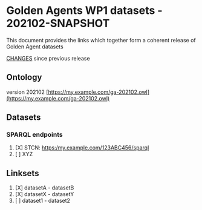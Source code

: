 # Golden Agents WP1 datasets - 202102-SNAPSHOT
 
This document provides the links which together form a coherent release of Golden Agent datasets

[CHANGES](CHANGES.md) since previous release

## Ontology

version 202102 [https://my.example.com/ga-202102.owl](https://my.example.com/ga-202102.owl)

## Datasets

### SPARQL endpoints

1. [X] STCN: [https:/my.example.com/123ABC456/sparql](https:/my.example.com/123ABC456/sparql)
2. [ ] XYZ

## Linksets

1. [X] datasetA - datasetB
2. [X] datasetX - datasetY
3. [ ] dataset1 - dataset2
